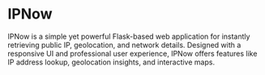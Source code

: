 # IPNow
 IPNow is a simple yet powerful Flask-based web application for instantly retrieving public IP, geolocation, and network details. Designed with a responsive UI and professional user experience, IPNow offers features like IP address lookup, geolocation insights, and interactive maps.
